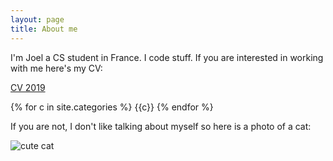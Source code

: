 ```yaml
---
layout: page
title: About me 
---
```


I'm Joel a CS student in France. I code stuff. If you are interested in working with me here's my CV:

[CV 2019]({{site.url}}/assets/documents/CV_Joel_2019.pdf)

{% for c in site.categories %}
{{c}}
{% endfor %}

If you are not, I don't like talking about myself so here is a photo of a cat:

![cute cat]({{site.url}}/assets/images/cute_cat.jpg)
